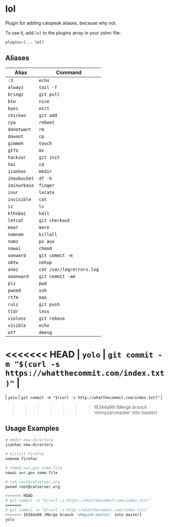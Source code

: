 # lol

Plugin for adding catspeak aliases, because why not.

To use it, add `lol` to the plugins array in your zshrc file:

```zsh
plugins=(... lol)
```

## Aliases

| Alias        | Command                                                         |
| ------------ | --------------------------------------------------------------- |
| `:3`         | `echo`                                                          |
| `alwayz`     | `tail -f`                                                       |
| `bringz`     | `git pull`                                                      |
| `btw`        | `nice`                                                          |
| `byes`       | `exit`                                                          |
| `chicken`    | `git add`                                                       |
| `cya`        | `reboot`                                                        |
| `donotwant`  | `rm`                                                            |
| `dowant`     | `cp`                                                            |
| `gimmeh`     | `touch`                                                         |
| `gtfo`       | `mv`                                                            |
| `hackzor`    | `git init`                                                      |
| `hai`        | `cd`                                                            |
| `icanhas`    | `mkdir`                                                         |
| `ihasbucket` | `df -h`                                                         |
| `iminurbase` | `finger`                                                        |
| `inur`       | `locate`                                                        |
| `invisible`  | `cat`                                                           |
| `iz`         | `ls`                                                            |
| `kthxbai`    | `halt`                                                          |
| `letcat`     | `git checkout`                                                  |
| `moar`       | `more`                                                          |
| `nomnom`     | `killall`                                                       |
| `nomz`       | `ps aux`                                                        |
| `nowai`      | `chmod`                                                         |
| `oanward`    | `git commit -m`                                                 |
| `obtw`       | `nohup`                                                         |
| `onoz`       | `cat /var/log/errors.log`                                       |
| `ooanward`   | `git commit -am`                                                |
| `plz`        | `pwd`                                                           |
| `pwned`      | `ssh`                                                           |
| `rtfm`       | `man`                                                           |
| `rulz`       | `git push`                                                      |
| `tldr`       | `less`                                                          |
| `violenz`    | `git rebase`                                                    |
| `visible`    | `echo`                                                          |
| `wtf`        | `dmesg`                                                         |
<<<<<<< HEAD
| `yolo`       | `git commit -m "$(curl -s https://whatthecommit.com/index.txt)"` |
=======
| `yolo`       | `git commit -m "$(curl -s http://whatthecommit.com/index.txt)"` |
>>>>>>> 16344a98 (Merge branch 'ohmyzsh:master' into master)

## Usage Examples

```sh
# mkdir new-directory
icanhas new-directory

# killall firefox
nomnom firefox

# chmod u=r,go= some.file
nowai u=r,go= some.file

# ssh root@catserver.org
pwned root@catserver.org

<<<<<<< HEAD
# git commit -m "$(curl -s https://whatthecommit.com/index.txt)"
=======
# git commit -m "$(curl -s http://whatthecommit.com/index.txt)"
>>>>>>> 16344a98 (Merge branch 'ohmyzsh:master' into master)
yolo
```

